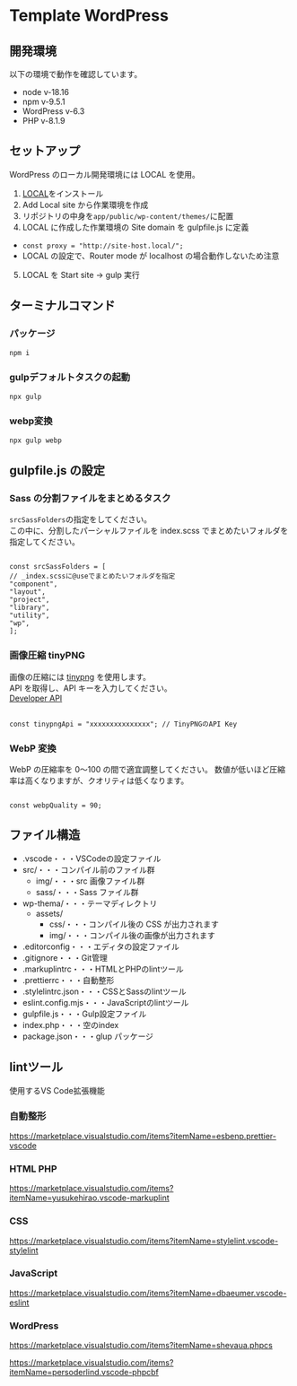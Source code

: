 # Template WordPress

## 開発環境

以下の環境で動作を確認しています。

- node v-18.16
- npm v-9.5.1
- WordPress v-6.3
- PHP v-8.1.9

## セットアップ

WordPress のローカル開発環境には LOCAL を使用。

1. [LOCAL](https://localwp.com/)をインストール
2. Add Local site から作業環境を作成
3. リポジトリの中身を`app/public/wp-content/themes/`に配置
4. LOCAL に作成した作業環境の Site domain を gulpfile.js に定義

- `const proxy = "http://site-host.local/";`
- LOCAL の設定で、Router mode が localhost の場合動作しないため注意

5. LOCAL を Start site -> gulp 実行

## ターミナルコマンド

### パッケージ

```sh
npm i
```

### gulpデフォルトタスクの起動

```sh
npx gulp
```

### webp変換

```sh
npx gulp webp
```

## gulpfile.js の設定

### Sass の分割ファイルをまとめるタスク

`srcSassFolders`の指定をしてください。<br>
この中に、分割したパーシャルファイルを index.scss でまとめたいフォルダを指定してください。

```

const srcSassFolders = [
// _index.scssに@useでまとめたいフォルダを指定
"component",
"layout",
"project",
"library",
"utility",
"wp",
];

```

### 画像圧縮 tinyPNG

画像の圧縮には [tinypng](https://tinypng.com/) を使用します。<br>
API を取得し、API キーを入力してください。<br>
[Developer API](https://tinypng.com/developers)

```

const tinypngApi = "xxxxxxxxxxxxxxx"; // TinyPNGのAPI Key

```

### WebP 変換

WebP の圧縮率を 0〜100 の間で適宜調整してください。
数値が低いほど圧縮率は高くなりますが、クオリティは低くなります。

```

const webpQuality = 90;

```

## ファイル構造

- .vscode・・・VSCodeの設定ファイル
- src/・・・コンパイル前のファイル群
  - img/・・・src 画像ファイル群
  - sass/・・・Sass ファイル群
- wp-thema/・・・テーマディレクトリ
  - assets/
    - css/・・・コンパイル後の CSS が出力されます
    - img/・・・コンパイル後の画像が出力されます
- .editorconfig・・・エディタの設定ファイル
- .gitignore・・・Git管理
- .markuplintrc・・・HTMLとPHPのlintツール
- .prettierrc・・・自動整形
- .stylelintrc.json・・・CSSとSassのlintツール
- eslint.config.mjs・・・JavaScriptのlintツール
- gulpfile.js・・・Gulp設定ファイル
- index.php・・・空のindex
- package.json・・・glup パッケージ

## lintツール

使用するVS Code拡張機能

### 自動整形

https://marketplace.visualstudio.com/items?itemName=esbenp.prettier-vscode

### HTML PHP

https://marketplace.visualstudio.com/items?itemName=yusukehirao.vscode-markuplint

### CSS

https://marketplace.visualstudio.com/items?itemName=stylelint.vscode-stylelint

### JavaScript

https://marketplace.visualstudio.com/items?itemName=dbaeumer.vscode-eslint

### WordPress

https://marketplace.visualstudio.com/items?itemName=shevaua.phpcs

https://marketplace.visualstudio.com/items?itemName=persoderlind.vscode-phpcbf
